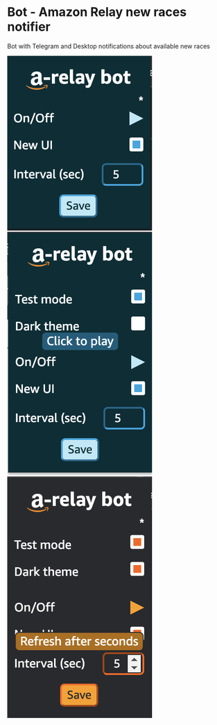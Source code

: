 # Bot - Amazon Relay new races notifier
Bot with Telegram and Desktop notifications about available new races

![bot_screen.png](assets%2Fbot_screen.png)
![bot_ex_light.png](assets%2Fbot_ex_light.png)
![bot_ex_dark.png](assets%2Fbot_ex_dark.png)
